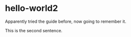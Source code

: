 # hello-world2
Apparently tried the guide before, now going to remember it.

This is the second sentence.
